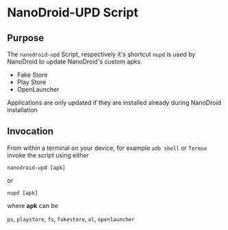 # NanoDroid-UPD Script

## Purpose

The `nanodroid-upd` Script, respectively it's shortcut `nupd` is used by NanoDroid to update NanoDroid's custom apks

  * Fake Store
  * Play Store
  * OpenLauncher

Applications are only updated if they are installed already during NanoDroid installation

## Invocation

From within a terminal on your device, for example `adb shell` or `Termux` invoke the script using either

`nanodroid-upd [apk]`

or

`nupd [apk]`

where **apk** can be

`ps`, `playstore`, `fs`, `fakestore`, `ol`, `openlauncher`
